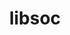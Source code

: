 ---
permalink: /engineering/projects/libsoc/
project_link_name: libsoc
project_url: https://github.com/jackmitch/libsoc
statsAvailable: 'true'
title: libsoc
---